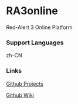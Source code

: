# RA3online
Red-Alert 3 Online Platform 
### Support Languages
zh-CN

### Links
[Github Projects](https://github.com/MrBBBaiXue/RA3online/projects)

[Github Wiki](https://github.com/MrBBBaiXue/RA3online/wiki)
